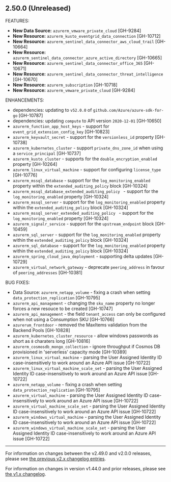 ## 2.50.0 (Unreleased)

FEATURES:

* **New Data Source:** `azurerm_vmware_private_cloud` [GH-9284]
* **New Resource:** `azurerm_kusto_eventgrid_data_connection` [GH-10712]
* **New Resource:** `azurerm_sentinel_data_connector_aws_cloud_trail` [GH-10664]
* **New Resource:** `azurerm_sentinel_data_connector_azure_active_directory` [GH-10665]
* **New Resource:** `azurerm_sentinel_data_connector_office_365` [GH-10671]
* **New Resource:** `azurerm_sentinel_data_connector_threat_intelligence` [GH-10670]
* **New Resource:** `azurerm_subscription` [GH-10718]
* **New Resource:** `azurerm_vmware_private_cloud` [GH-9284]

ENHANCEMENTS:

* dependencies: updating to `v52.0.0` of `github.com/Azure/azure-sdk-for-go` [GH-10787]
* dependencies: updating `compute` to API version `2020-12-01` [GH-10650]
* `azurerm_function_app_host_keys` - support for `event_grid_extension_config_key` [GH-10823]
* `azurerm_keyvault_secret` - support for the `versionless_id` property [GH-10738]
* `azurerm_kubernetes_cluster` - support `private_dns_zone_id` when using a `service_principal` [GH-10737]
* `azurerm_kusto_cluster` - supports for the `double_encryption_enabled` property [GH-10264]
* `azurerm_linux_virtual_machine` - support for configuring `license_type` [GH-10776]
* `azurerm_mssql_database` - support for the `log_monitoring_enabled` property within the `extended_auditing_policy` block [GH-10324]
* `azurerm_mssql_database_extended_auditing_policy ` - support for the `log_monitoring_enabled` property [GH-10324]
* `azurerm_mssql_server` - support for the `log_monitoring_enabled` property within the `extended_auditing_policy` block [GH-10324]
* `azurerm_mssql_server_extended_auditing_policy ` - support for the `log_monitoring_enabled` property [GH-10324] 
* `azurerm_signalr_service` - support for the `upstream_endpoint` block [GH-10459]
* `azurerm_sql_server` - support for the `log_monitoring_enabled` property within the `extended_auditing_policy` block [GH-10324]
* `azurerm_sql_database` - support for the `log_monitoring_enabled` property within the `extended_auditing_policy` block [GH-10324]
* `azurerm_spring_cloud_java_deployment` - supporting delta updates [GH-10729]
* `azurerm_virtual_network_gateway` - deprecate `peering_address` in favour of `peering_addresses` [GH-10381]

BUG FIXES:

* Data Source: `azurerm_netapp_volume` - fixing a crash when setting `data_protection_replication` [GH-10795]
* `azurerm_api_management` - changing the `sku_name` property no longer forces a new resouce to be created [GH-10747]
* `azurerm_api_management` - the field `tenant_access` can only be configured when not using a Consumption SKU [GH-10766]
* `azurerum_frontdoor` - removed the MaxItems validation from the Backend Pools [GH-10828]
* `azurerm_kubernetes_cluster_resource` - allow windows passwords as short as `8` charaters long [GH-10816]
* `azurerm_cosmosdb_mongo_collection` - ignore throughput if Cosmos DB provisioned in 'serverless' capacity mode [GH-10389]
* `azurerm_linux_virtual_machine` - parsing the User Assigned Identity ID case-insensitively to work around an Azure API issue [GH-10722]
* `azurerm_linux_virtual_machine_scale_set` - parsing the User Assigned Identity ID case-insensitively to work around an Azure API issue [GH-10722]
* `azurerm_netapp_volume` - fixing a crash when setting `data_protection_replication` [GH-10795]
* `azurerm_virtual_machine` - parsing the User Assigned Identity ID case-insensitively to work around an Azure API issue [GH-10722]
* `azurerm_virtual_machine_scale_set` - parsing the User Assigned Identity ID case-insensitively to work around an Azure API issue [GH-10722]
* `azurerm_windows_virtual_machine` - parsing the User Assigned Identity ID case-insensitively to work around an Azure API issue [GH-10722]
* `azurerm_windows_virtual_machine_scale_set` - parsing the User Assigned Identity ID case-insensitively to work around an Azure API issue [GH-10722]

---

For information on changes between the v2.49.0 and v2.0.0 releases, please see [the previous v2.x changelog entries](https://github.com/terraform-providers/terraform-provider-azurerm/blob/master/CHANGELOG-v2.md).

For information on changes in version v1.44.0 and prior releases, please see [the v1.x changelog](https://github.com/terraform-providers/terraform-provider-azurerm/blob/master/CHANGELOG-v1.md).
